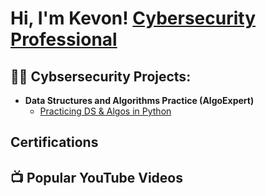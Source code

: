 <h1>Hi, I'm Kevon! <a href="https://www.linkedin.com/in/joshmadakor/">Cybersecurity Professional</a>
<h2>👨‍💻 Cybsersecurity Projects:</h2>

- <b>Data Structures and Algorithms Practice (AlgoExpert)</b>
  - [Practicing DS & Algos in Python](https://github.com/joshmadakor1/Algorithms-Practice)

<h2>Certifications</h2>
<h2>📺 Popular YouTube Videos</h2>

[instagram]: https://www.instagram.com/
[linkedin]: https://linkedin.com/in/

<!--
**joshmadakor1/joshmadakor1** is a ✨ _special_ ✨ repository because its `README.md` (this file) appears on your GitHub profile.

Here are some ideas to get you started:

- 🔭 I’m currently working on ...
- 🌱 I’m currently learning ...
- 👯 I’m looking to collaborate on ...
- 🤔 I’m looking for help with ...
- 💬 Ask me about ...
- 📫 How to reach me: ...
- 😄 Pronouns: ...
- ⚡ Fun fact: ...
-->
